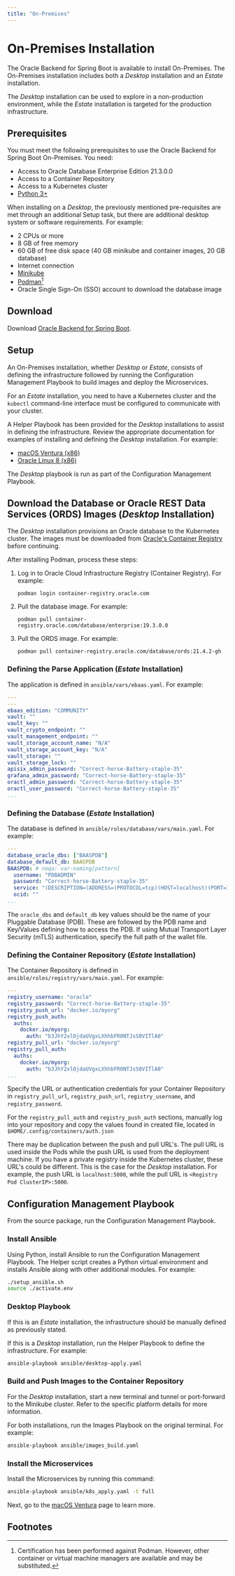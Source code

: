 ```yaml
---
title: "On-Premises"
---
```


# On-Premises Installation

The Oracle Backend for Spring Boot is available to install On-Premises. The On-Premises installation includes both a _Desktop_ installation
and an _Estate_ installation.

The _Desktop_ installation can be used to explore in a non-production environment, while the _Estate_ installation is targeted for the
production infrastructure.

## Prerequisites

You must meet the following prerequisites to use the Oracle Backend for Spring Boot On-Premises. You need:

* Access to Oracle Database Enterprise Edition 21.3.0.0
* Access to a Container Repository
* Access to a Kubernetes cluster
* [Python 3+](https://www.python.org/)

When installing on a _Desktop_, the previously mentioned pre-requisites are met through an additional Setup task, but there are additional
desktop system or software requirements. For example:

* 2 CPUs or more
* 8 GB of free memory
* 60 GB of free disk space (40 GB minikube and container images, 20 GB database)
* Internet connection
* [Minikube](https://minikube.sigs.k8s.io/docs/start/)
* [Podman](https://podman.io/getting-started/)[^1]
* Oracle Single Sign-On (SSO) account to download the database image

## Download

Download [Oracle Backend for Spring Boot](https://github.com/oracle/microservices-datadriven/releases/download/OBAAS-1.0.0/onprem-ebaas_latest.zip).

## Setup

An On-Premises installation, whether _Desktop_ or _Estate_, consists of defining the infrastructure followed by running the Configuration
Management Playbook to build images and deploy the Microservices.

For an _Estate_ installation, you need to have a Kubernetes cluster and the `kubectl` command-line interface must be configured to
communicate with your cluster.

A Helper Playbook has been provided for the _Desktop_ installations to assist in defining the infrastructure.  Review the
appropriate documentation for examples of installing and defining the _Desktop_ installation. For example:

* [macOS Ventura (x86)](macos_ventura/_index.md)
* [Oracle Linux 8 (x86)](ol8/_index.md)

The _Desktop_ playbook is run as part of the Configuration Management Playbook.

## Download the Database or Oracle REST Data Services (ORDS) Images (_Desktop_  Installation)

The _Desktop_ installation provisions an Oracle database to the Kubernetes cluster. The images must be downloaded
from [Oracle's Container Registry](https://container-registry.oracle.com/) before continuing.

After installing Podman, process these steps:

1. Log in to Oracle Cloud Infrastructure Registry (Container Registry). For example:

   `podman login container-registry.oracle.com`

2. Pull the database image. For example:

   `podman pull container-registry.oracle.com/database/enterprise:19.3.0.0`

3. Pull the ORDS image. For example:

   `podman pull container-registry.oracle.com/database/ords:21.4.2-gh`

### Defining the Parse Application (_Estate_  Installation)

The application is defined in `ansible/vars/ebaas.yaml`. For example:

```yaml
---
---
ebaas_edition: "COMMUNITY"
vault: ""
vault_key: ""
vault_crypto_endpoint: ""
vault_management_endpoint: ""
vault_storage_account_name: "N/A"
vault_storage_account_key: "N/A"
vault_storage: ""
vault_storage_lock: ""
apisix_admin_password: "Correct-horse-Battery-staple-35"
grafana_admin_password: "Correct-horse-Battery-staple-35"
oractl_admin_password: "Correct-horse-Battery-staple-35"
oractl_user_password: "Correct-horse-Battery-staple-35"
...
```

### Defining the Database (_Estate_  Installation)

The database is defined in `ansible/roles/database/vars/main.yaml`. For example:

```yaml
---
database_oracle_dbs: ["BAASPDB"]
database_default_db: BAASPDB
BAASPDB: # noqa: var-naming[pattern]
  username: "PDBADMIN"
  password: "Correct-horse-Battery-staple-35"
  service: "(DESCRIPTION=(ADDRESS=(PROTOCOL=tcp)(HOST=localhost)(PORT=1521))(CONNECT_DATA=(SERVICE_NAME=BAASPDB)))"
  ocid: ""
...
```

The `oracle_dbs` and `default_db` key values should be the name of your Pluggable Database (PDB). These are followed by the PDB
name and Key/Values defining how to access the PDB. If using Mutual Transport Layer Security (mTLS) authentication, specify the
full path of the wallet file.

### Defining the Container Repository (_Estate_  Installation)

The Container Repository is defined in `ansible/roles/registry/vars/main.yaml`. For example:

```yaml
---
registry_username: "oracle"
registry_password: "Correct-horse-Battery-staple-35"
registry_push_url: "docker.io/myorg"
registry_push_auth:
  auths:
    docker.io/myorg:
      auth: "b3JhY2xlOjdaUVgxLXhhbFR0NTJsS0VITlA0"
registry_pull_url: "docker.io/myorg"
registry_pull_auth:
  auths:
    docker.io/myorg:
      auth: "b3JhY2xlOjdaUVgxLXhhbFR0NTJsS0VITlA0"
...
```

Specify the URL or authentication credentials for your Container Repository in `registry_pull_url`, `registry_push_url`, `registry_username`, and `registry_password`.

For the `registry_pull_auth` and `registry_push_auth` sections, manually log into your repository and copy the values found in created file, located in `$HOME/.config/containers/auth.json`

There may be duplication between the push and pull URL's. The pull URL is used inside the Pods while the push URL is used from the
deployment machine. If you have a private registry inside the Kubernetes cluster, these URL's could be different. This is the case for
the _Desktop_ installation. For example, the push URL is `localhost:5000`, while the pull URL is `<Registry Pod ClusterIP>:5000`.

## Configuration Management Playbook

From the source package, run the Configuration Management Playbook.

### Install Ansible

Using Python, install Ansible to run the Configuration Management Playbook.  The Helper script creates a Python virtual environment
and installs Ansible along with other additional modules. For example:

```bash
./setup_ansible.sh
source ./activate.env
```

### Desktop Playbook

If this is an _Estate_ installation, the infrastructure should be manually defined as previously stated.

If this is a _Desktop_ installation, run the Helper Playbook to define the infrastructure. For example:

```bash
ansible-playbook ansible/desktop-apply.yaml
```

### Build and Push Images to the Container Repository

For the _Desktop_ installation, start a new terminal and tunnel or port-forward to the Minikube cluster.  Refer to the specific platform
details for more information.

For both installations, run the Images Playbook on the original terminal. For example:

```bash
ansible-playbook ansible/images_build.yaml
```

### Install the Microservices

Install the Microservices by running this command:

```bash
ansible-playbook ansible/k8s_apply.yaml -t full
```

Next, go to the [macOS Ventura](../on-premises/macos_ventura/) page to learn more.

## Footnotes

[^1]: Certification has been performed against Podman. However, other container or virtual machine managers are available and may be
substituted.
